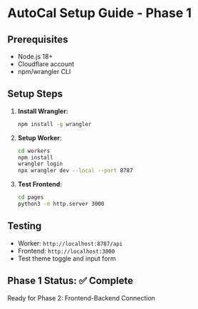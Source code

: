 # AutoCal Setup Guide - Phase 1

## Prerequisites
- Node.js 18+
- Cloudflare account
- npm/wrangler CLI

## Setup Steps

1. **Install Wrangler**:
   ```bash
   npm install -g wrangler
   ```

2. **Setup Worker**:
   ```bash
   cd workers
   npm install
   wrangler login
   npx wrangler dev --local --port 8787
   ```

3. **Test Frontend**:
   ```bash
   cd pages
   python3 -m http.server 3000
   ```

## Testing
- Worker: `http://localhost:8787/api` 
- Frontend: `http://localhost:3000`
- Test theme toggle and input form

## Phase 1 Status: ✅ Complete
Ready for Phase 2: Frontend-Backend Connection 